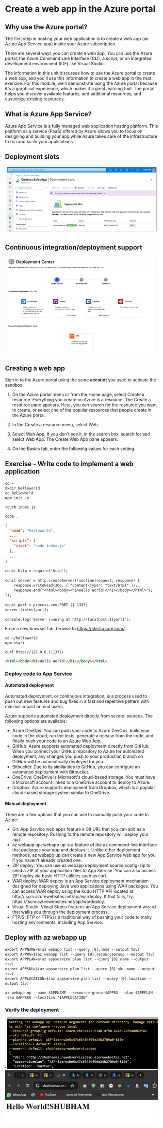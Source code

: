 # Create a web app in the Azure portal

## Why use the Azure portal?

The first step in hosting your web application is to create a web app (an Azure App Service app) inside your Azure subscription.

There are several ways you can create a web app. You can use the Azure portal, the Azure Command Line Interface (CLI), a script, or an integrated development environment (IDE) like Visual Studio.

The information in this unit discusses how to use the Azure portal to create a web app, and you'll use this information to create a web app in the next exercise. For this module, we'll demonstrate using the Azure portal because it's a graphical experience, which makes it a great learning tool. The portal helps you discover available features, add additional resources, and customize existing resources.

## What is Azure App Service?

Azure App Service is a fully managed web application hosting platform. This platform as a service (PaaS) offered by Azure allows you to focus on designing and building your app while Azure takes care of the infrastructure to run and scale your applications.

## Deployment slots

![alt text](image.png)

## Continuous integration/deployment support

![alt text](image-1.png)

## Creating a web app

Sign in to the Azure portal using the same <b>account</b> you used to activate the sandbox.

1. On the Azure portal menu or from the Home page, select Create a resource. Everything you create on Azure is a resource. The Create a resource pane appears. Here, you can search for the resource you want to create, or select one of the popular resources that people create in the Azure portal.

2. In the Create a resource menu, select Web.

3. Select Web App. If you don't see it, in the search box, search for and select Web App. The Create Web App pane appears.

4. On the Basics tab, enter the following values for each setting.

## Exercise - Write code to implement a web application

```
cd ~
mkdir helloworld
cd helloworld
npm init -y
```

```
touch index.js
```

```
code .
```

```JSON
{
  "name": "helloworld",
  ...
  "scripts": {
    "start": "node index.js"
  },
  ...
}
```

```
const http = require('http');

const server = http.createServer(function(request, response) {
    response.writeHead(200, { "Content-Type": "text/html" });
    response.end("<html><body><h1>Hello World!</h1></body></html>");
});

const port = process.env.PORT || 1337;
server.listen(port);

console.log(`Server running at http://localhost:${port}`);
```

From a new browser tab, browse to https://shell.azure.com/.

```
cd ~/helloworld
npm start
```

```
curl http://127.0.0.1:1337/
```

```HTML
<html><body><h1>Hello World!</h1></body></html>
```

### Deploy code to App Service

#### Automated deployment

Automated deployment, or continuous integration, is a process used to push out new features and bug fixes in a fast and repetitive pattern with minimal impact on end users.

Azure supports automated deployment directly from several sources. The following options are available:

- Azure DevOps: You can push your code to Azure DevOps, build your code in the cloud, run the tests, generate a release from the code, and finally push your code to an Azure Web App.
- GitHub: Azure supports automated deployment directly from GitHub. When you connect your GitHub repository to Azure for automated deployment, any changes you push to your production branch on GitHub will be automatically deployed for you.
- Bitbucket: Due to its similarities to GitHub, you can configure an automated deployment with Bitbucket.
- OneDrive: OneDrive is Microsoft's cloud-based storage. You must have a Microsoft account linked to a OneDrive account to deploy to Azure.
- Dropbox: Azure supports deployment from Dropbox, which is a popular cloud-based storage system similar to OneDrive.

#### Manual deployment

There are a few options that you can use to manually push your code to Azure:

- Git: App Service web apps feature a Git URL that you can add as a remote repository. Pushing to the remote repository will deploy your app.
- az webapp up: webapp up is a feature of the az command-line interface that packages your app and deploys it. Unlike other deployment methods, az webapp up can create a new App Service web app for you if you haven't already created one.
- ZIP deploy: You can use az webapp deployment source config-zip to send a ZIP of your application files to App Service. You can also access ZIP deploy via basic HTTP utilities such as curl.
- WAR deploy: WAR deploy is an App Service deployment mechanism designed for deploying Java web applications using WAR packages. You can access WAR deploy using the Kudu HTTP API located at http://<your-app-name>.scm.azurewebsites.net/api/wardeploy. If that fails, try: https://<your-app-name>.scm.azurewebsites.net/api/wardeploy.
- Visual Studio: Visual Studio features an App Service deployment wizard that walks you through the deployment process.
- FTP/S: FTP or FTPS is a traditional way of pushing your code to many hosting environments, including App Service.

## Deploy with az webapp up

```
export APPNAME=$(az webapp list --query [0].name --output tsv)
export APPRG=$(az webapp list --query [0].resourceGroup --output tsv)
export APPPLAN=$(az appservice plan list --query [0].name --output tsv)
export APPSKU=$(az appservice plan list --query [0].sku.name --output tsv)
export APPLOCATION=$(az appservice plan list --query [0].location --output tsv)
```

```
az webapp up --name $APPNAME --resource-group $APPRG --plan $APPPLAN --sku $APPSKU --location "$APPLOCATION"
```

### Verify the deployment

![alt text](image-3.png)
![alt text](image-2.png)
